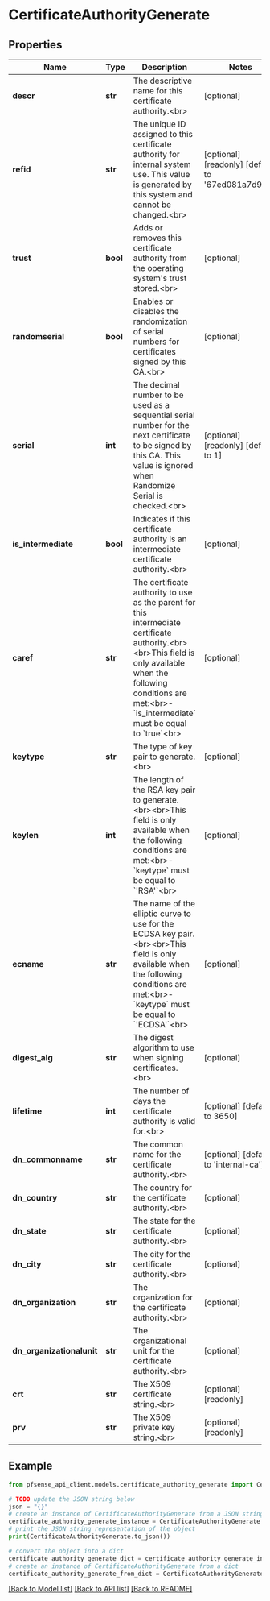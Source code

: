 # CertificateAuthorityGenerate


## Properties

Name | Type | Description | Notes
------------ | ------------- | ------------- | -------------
**descr** | **str** | The descriptive name for this certificate authority.&lt;br&gt; | [optional] 
**refid** | **str** | The unique ID assigned to this certificate authority for internal system use. This value is generated by this system and cannot be changed.&lt;br&gt; | [optional] [readonly] [default to '67ed081a7d9ed']
**trust** | **bool** | Adds or removes this certificate authority from the operating system&#39;s trust stored.&lt;br&gt; | [optional] 
**randomserial** | **bool** | Enables or disables the randomization of serial numbers for certificates signed by this CA.&lt;br&gt; | [optional] 
**serial** | **int** | The decimal number to be used as a sequential serial number for the next certificate to be signed by this CA. This value is ignored when Randomize Serial is checked.&lt;br&gt; | [optional] [readonly] [default to 1]
**is_intermediate** | **bool** | Indicates if this certificate authority is an intermediate certificate authority.&lt;br&gt; | [optional] 
**caref** | **str** | The certificate authority to use as the parent for this intermediate certificate authority.&lt;br&gt;&lt;br&gt;This field is only available when the following conditions are met:&lt;br&gt;- &#x60;is_intermediate&#x60; must be equal to &#x60;true&#x60;&lt;br&gt; | [optional] 
**keytype** | **str** | The type of key pair to generate.&lt;br&gt; | [optional] 
**keylen** | **int** | The length of the RSA key pair to generate.&lt;br&gt;&lt;br&gt;This field is only available when the following conditions are met:&lt;br&gt;- &#x60;keytype&#x60; must be equal to &#x60;&#39;RSA&#39;&#x60;&lt;br&gt; | [optional] 
**ecname** | **str** | The name of the elliptic curve to use for the ECDSA key pair.&lt;br&gt;&lt;br&gt;This field is only available when the following conditions are met:&lt;br&gt;- &#x60;keytype&#x60; must be equal to &#x60;&#39;ECDSA&#39;&#x60;&lt;br&gt; | [optional] 
**digest_alg** | **str** | The digest algorithm to use when signing certificates.&lt;br&gt; | [optional] 
**lifetime** | **int** | The number of days the certificate authority is valid for.&lt;br&gt; | [optional] [default to 3650]
**dn_commonname** | **str** | The common name for the certificate authority.&lt;br&gt; | [optional] [default to 'internal-ca']
**dn_country** | **str** | The country for the certificate authority.&lt;br&gt; | [optional] 
**dn_state** | **str** | The state for the certificate authority.&lt;br&gt; | [optional] 
**dn_city** | **str** | The city for the certificate authority.&lt;br&gt; | [optional] 
**dn_organization** | **str** | The organization for the certificate authority.&lt;br&gt; | [optional] 
**dn_organizationalunit** | **str** | The organizational unit for the certificate authority.&lt;br&gt; | [optional] 
**crt** | **str** | The X509 certificate string.&lt;br&gt; | [optional] [readonly] 
**prv** | **str** | The X509 private key string.&lt;br&gt; | [optional] [readonly] 

## Example

```python
from pfsense_api_client.models.certificate_authority_generate import CertificateAuthorityGenerate

# TODO update the JSON string below
json = "{}"
# create an instance of CertificateAuthorityGenerate from a JSON string
certificate_authority_generate_instance = CertificateAuthorityGenerate.from_json(json)
# print the JSON string representation of the object
print(CertificateAuthorityGenerate.to_json())

# convert the object into a dict
certificate_authority_generate_dict = certificate_authority_generate_instance.to_dict()
# create an instance of CertificateAuthorityGenerate from a dict
certificate_authority_generate_from_dict = CertificateAuthorityGenerate.from_dict(certificate_authority_generate_dict)
```
[[Back to Model list]](../README.md#documentation-for-models) [[Back to API list]](../README.md#documentation-for-api-endpoints) [[Back to README]](../README.md)



